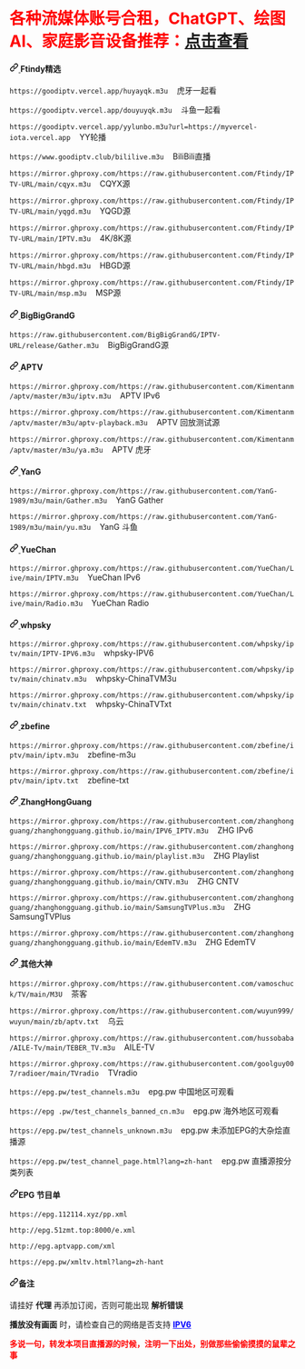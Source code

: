 <!DOCTYPE html>
<html>
<head>
    <meta charset="utf-8">
    <meta name="viewport" content="width=device-width">
    <link rel="shortcut icon" href="favicon.ico">
    <link crossorigin="anonymous" media="all" rel="stylesheet" href="css/light.css">
    <link crossorigin="anonymous" media="all" rel="stylesheet" href="css/primer.css">
</head>
<body>
    <h1 style="color:red">各种流媒体账号合租，ChatGPT、绘图AI、家庭影音设备推荐：<a href="https://hezu.v1.mk">点击查看</a></h1>
    <h4 dir="auto"><a id="user-content-ftindy" class="anchor" aria-hidden="true" href="#ftindy">
            <svg class="octicon octicon-link" viewBox="0 0 16 16" version="1.1" width="16" height="16"
                 aria-hidden="true">
                <path fill-rule="evenodd"
                      d="M7.775 3.275a.75.75 0 001.06 1.06l1.25-1.25a2 2 0 112.83 2.83l-2.5 2.5a2 2 0 01-2.83 0 .75.75 0 00-1.06 1.06 3.5 3.5 0 004.95 0l2.5-2.5a3.5 3.5 0 00-4.95-4.95l-1.25 1.25zm-4.69 9.64a2 2 0 010-2.83l2.5-2.5a2 2 0 012.83 0 .75.75 0 001.06-1.06 3.5 3.5 0 00-4.95 0l-2.5 2.5a3.5 3.5 0 004.95 4.95l1.25-1.25a.75.75 0 00-1.06-1.06l-1.25 1.25a2 2 0 01-2.83 0z"></path>
            </svg>
        </a>Ftindy精选
        </h4>
        <p dir="auto"><code>https://goodiptv.vercel.app/huyayqk.m3u</code>&nbsp;&nbsp;&nbsp;&nbsp;虎牙一起看</p>
        <p dir="auto"><code>https://goodiptv.vercel.app/douyuyqk.m3u</code>&nbsp;&nbsp;&nbsp;&nbsp;斗鱼一起看</p>
        <p dir="auto"><code>https://goodiptv.vercel.app/yylunbo.m3u?url=https://myvercel-iota.vercel.app</code>&nbsp;&nbsp;&nbsp;&nbsp;YY轮播
        </p>
        <p dir="auto"><code>https://www.goodiptv.club/bililive.m3u</code>&nbsp;&nbsp;&nbsp;&nbsp;BiliBili直播
        </p>
<!--        <p dir="auto"><code>https://mirror.ghproxy.com/https://raw.githubusercontent.com/Ftindy/IPTV-URL/main/newbestv.m3u</code>&nbsp;&nbsp;&nbsp;&nbsp;BESTV源
        </p>
        <p dir="auto"><code>https://mirror.ghproxy.com/https://raw.githubusercontent.com/Ftindy/IPTV-URL/main/ghyx.m3u</code>&nbsp;&nbsp;&nbsp;&nbsp;GHYX源
        </p> -->
        <p dir="auto"><code>https://mirror.ghproxy.com/https://raw.githubusercontent.com/Ftindy/IPTV-URL/main/cqyx.m3u</code>&nbsp;&nbsp;&nbsp;&nbsp;CQYX源
        </p>
        <p dir="auto"><code>https://mirror.ghproxy.com/https://raw.githubusercontent.com/Ftindy/IPTV-URL/main/yqgd.m3u</code>&nbsp;&nbsp;&nbsp;&nbsp;YQGD源
        </p>
        <p dir="auto"><code>https://mirror.ghproxy.com/https://raw.githubusercontent.com/Ftindy/IPTV-URL/main/IPTV.m3u</code>&nbsp;&nbsp;&nbsp;&nbsp;4K/8K源
        </p>
        <p dir="auto"><code>https://mirror.ghproxy.com/https://raw.githubusercontent.com/Ftindy/IPTV-URL/main/hbgd.m3u</code>&nbsp;&nbsp;&nbsp;&nbsp;HBGD源
        </p>
        <p dir="auto"><code>https://mirror.ghproxy.com/https://raw.githubusercontent.com/Ftindy/IPTV-URL/main/msp.m3u</code>&nbsp;&nbsp;&nbsp;&nbsp;MSP源
        </p>
        
<h4 dir="auto"><a id="user-content-BigBigGrandG" class="anchor" aria-hidden="true" href="#BigBigGrandG">
            <svg class="octicon octicon-link" viewBox="0 0 16 16" version="1.1" width="16" height="16"
                 aria-hidden="true">
                <path fill-rule="evenodd"
                      d="M7.775 3.275a.75.75 0 001.06 1.06l1.25-1.25a2 2 0 112.83 2.83l-2.5 2.5a2 2 0 01-2.83 0 .75.75 0 00-1.06 1.06 3.5 3.5 0 004.95 0l2.5-2.5a3.5 3.5 0 00-4.95-4.95l-1.25 1.25zm-4.69 9.64a2 2 0 010-2.83l2.5-2.5a2 2 0 012.83 0 .75.75 0 001.06-1.06 3.5 3.5 0 00-4.95 0l-2.5 2.5a3.5 3.5 0 004.95 4.95l1.25-1.25a.75.75 0 00-1.06-1.06l-1.25 1.25a2 2 0 01-2.83 0z"></path>
            </svg>
        </a>BigBigGrandG
        </h4>
        <p dir="auto"><code>https://raw.githubusercontent.com/BigBigGrandG/IPTV-URL/release/Gather.m3u</code>&nbsp;&nbsp;&nbsp;&nbsp;BigBigGrandG源</p>
        </h4>
        </a>
        <h4 dir="auto"><a id="user-content-aptv" class="anchor" aria-hidden="true" href="#aptv">
            <svg class="octicon octicon-link" viewBox="0 0 16 16" version="1.1" width="16" height="16"
                 aria-hidden="true">
                <path fill-rule="evenodd"
                      d="M7.775 3.275a.75.75 0 001.06 1.06l1.25-1.25a2 2 0 112.83 2.83l-2.5 2.5a2 2 0 01-2.83 0 .75.75 0 00-1.06 1.06 3.5 3.5 0 004.95 0l2.5-2.5a3.5 3.5 0 00-4.95-4.95l-1.25 1.25zm-4.69 9.64a2 2 0 010-2.83l2.5-2.5a2 2 0 012.83 0 .75.75 0 001.06-1.06 3.5 3.5 0 00-4.95 0l-2.5 2.5a3.5 3.5 0 004.95 4.95l1.25-1.25a.75.75 0 00-1.06-1.06l-1.25 1.25a2 2 0 01-2.83 0z"></path>
            </svg>
        </a>APTV
        </h4>
        <p dir="auto">
            <code>https://mirror.ghproxy.com/https://raw.githubusercontent.com/Kimentanm/aptv/master/m3u/iptv.m3u</code>&nbsp;&nbsp;&nbsp;&nbsp;APTV
            IPv6</p>
        <p dir="auto"><code>https://mirror.ghproxy.com/https://raw.githubusercontent.com/Kimentanm/aptv/master/m3u/aptv-playback.m3u</code>&nbsp;&nbsp;&nbsp;&nbsp;APTV
            回放测试源</p>
        <p dir="auto"><code>https://mirror.ghproxy.com/https://raw.githubusercontent.com/Kimentanm/aptv/master/m3u/ya.m3u</code>&nbsp;&nbsp;&nbsp;&nbsp;APTV 
            虎牙</p>
        <h4 dir="auto"><a id="user-content-yang" class="anchor" aria-hidden="true" href="#yang">
            <svg class="octicon octicon-link" viewBox="0 0 16 16" version="1.1" width="16" height="16"
                 aria-hidden="true">
                <path fill-rule="evenodd"
                      d="M7.775 3.275a.75.75 0 001.06 1.06l1.25-1.25a2 2 0 112.83 2.83l-2.5 2.5a2 2 0 01-2.83 0 .75.75 0 00-1.06 1.06 3.5 3.5 0 004.95 0l2.5-2.5a3.5 3.5 0 00-4.95-4.95l-1.25 1.25zm-4.69 9.64a2 2 0 010-2.83l2.5-2.5a2 2 0 012.83 0 .75.75 0 001.06-1.06 3.5 3.5 0 00-4.95 0l-2.5 2.5a3.5 3.5 0 004.95 4.95l1.25-1.25a.75.75 0 00-1.06-1.06l-1.25 1.25a2 2 0 01-2.83 0z"></path>
            </svg>
        </a>YanG
        </h4>
        <p dir="auto"><code>https://mirror.ghproxy.com/https://raw.githubusercontent.com/YanG-1989/m3u/main/Gather.m3u</code>&nbsp;&nbsp;&nbsp;&nbsp;YanG
            Gather</p>
        <p dir="auto"><code>https://mirror.ghproxy.com/https://raw.githubusercontent.com/YanG-1989/m3u/main/yu.m3u</code>&nbsp;&nbsp;&nbsp;&nbsp;YanG
            斗鱼</p>
    <h4 dir="auto"><a id="user-content-yuechan" class="anchor" aria-hidden="true" href="#yuechan">
            <svg class="octicon octicon-link" viewBox="0 0 16 16" version="1.1" width="16" height="16"
                 aria-hidden="true">
                <path fill-rule="evenodd"
                      d="M7.775 3.275a.75.75 0 001.06 1.06l1.25-1.25a2 2 0 112.83 2.83l-2.5 2.5a2 2 0 01-2.83 0 .75.75 0 00-1.06 1.06 3.5 3.5 0 004.95 0l2.5-2.5a3.5 3.5 0 00-4.95-4.95l-1.25 1.25zm-4.69 9.64a2 2 0 010-2.83l2.5-2.5a2 2 0 012.83 0 .75.75 0 001.06-1.06 3.5 3.5 0 00-4.95 0l-2.5 2.5a3.5 3.5 0 004.95 4.95l1.25-1.25a.75.75 0 00-1.06-1.06l-1.25 1.25a2 2 0 01-2.83 0z"></path>
            </svg>
        </a>YueChan
        </h4>
        <p dir="auto"><code>https://mirror.ghproxy.com/https://raw.githubusercontent.com/YueChan/Live/main/IPTV.m3u</code>&nbsp;&nbsp;&nbsp;&nbsp;YueChan
            IPv6</p>
        <p dir="auto"><code>https://mirror.ghproxy.com/https://raw.githubusercontent.com/YueChan/Live/main/Radio.m3u</code>&nbsp;&nbsp;&nbsp;&nbsp;YueChan
            Radio</p> 
        <h4 dir="auto"><a id="user-content-whpsky" class="anchor" aria-hidden="true" href="#whpsky">
            <svg class="octicon octicon-link" viewBox="0 0 16 16" version="1.1" width="16" height="16"
                 aria-hidden="true">
                <path fill-rule="evenodd"
                      d="M7.775 3.275a.75.75 0 001.06 1.06l1.25-1.25a2 2 0 112.83 2.83l-2.5 2.5a2 2 0 01-2.83 0 .75.75 0 00-1.06 1.06 3.5 3.5 0 004.95 0l2.5-2.5a3.5 3.5 0 00-4.95-4.95l-1.25 1.25zm-4.69 9.64a2 2 0 010-2.83l2.5-2.5a2 2 0 012.83 0 .75.75 0 001.06-1.06 3.5 3.5 0 00-4.95 0l-2.5 2.5a3.5 3.5 0 004.95 4.95l1.25-1.25a.75.75 0 00-1.06-1.06l-1.25 1.25a2 2 0 01-2.83 0z"></path>
            </svg>
        </a>whpsky
        </h4>
        <p dir="auto"><code>https://mirror.ghproxy.com/https://raw.githubusercontent.com/whpsky/iptv/main/IPTV-IPV6.m3u</code>&nbsp;&nbsp;&nbsp;&nbsp;whpsky-IPV6
        </p>
        <p dir="auto"><code>https://mirror.ghproxy.com/https://raw.githubusercontent.com/whpsky/iptv/main/chinatv.m3u</code>&nbsp;&nbsp;&nbsp;&nbsp;whpsky-ChinaTVM3u
        </p>
        <p dir="auto"><code>https://mirror.ghproxy.com/https://raw.githubusercontent.com/whpsky/iptv/main/chinatv.txt</code>&nbsp;&nbsp;&nbsp;&nbsp;whpsky-ChinaTVTxt
        </p>
        <h4 dir="auto"><a id="user-content-zbefine" class="anchor" aria-hidden="true" href="#zbefine">
            <svg class="octicon octicon-link" viewBox="0 0 16 16" version="1.1" width="16" height="16"
                 aria-hidden="true">
                <path fill-rule="evenodd"
                      d="M7.775 3.275a.75.75 0 001.06 1.06l1.25-1.25a2 2 0 112.83 2.83l-2.5 2.5a2 2 0 01-2.83 0 .75.75 0 00-1.06 1.06 3.5 3.5 0 004.95 0l2.5-2.5a3.5 3.5 0 00-4.95-4.95l-1.25 1.25zm-4.69 9.64a2 2 0 010-2.83l2.5-2.5a2 2 0 012.83 0 .75.75 0 001.06-1.06 3.5 3.5 0 00-4.95 0l-2.5 2.5a3.5 3.5 0 004.95 4.95l1.25-1.25a.75.75 0 00-1.06-1.06l-1.25 1.25a2 2 0 01-2.83 0z"></path>
            </svg>
        </a>zbefine
        </h4>
        <p dir="auto"><code>https://mirror.ghproxy.com/https://raw.githubusercontent.com/zbefine/iptv/main/iptv.m3u</code>&nbsp;&nbsp;&nbsp;&nbsp;zbefine-m3u
        </p>
        <p dir="auto"><code>https://mirror.ghproxy.com/https://raw.githubusercontent.com/zbefine/iptv/main/iptv.txt</code>&nbsp;&nbsp;&nbsp;&nbsp;zbefine-txt
        </p>
        <h4 dir="auto"><a id="user-content-zhanghongguang" class="anchor" aria-hidden="true" href="#zhanghongguang">
            <svg class="octicon octicon-link" viewBox="0 0 16 16" version="1.1" width="16" height="16"
                 aria-hidden="true">
                <path fill-rule="evenodd"
                      d="M7.775 3.275a.75.75 0 001.06 1.06l1.25-1.25a2 2 0 112.83 2.83l-2.5 2.5a2 2 0 01-2.83 0 .75.75 0 00-1.06 1.06 3.5 3.5 0 004.95 0l2.5-2.5a3.5 3.5 0 00-4.95-4.95l-1.25 1.25zm-4.69 9.64a2 2 0 010-2.83l2.5-2.5a2 2 0 012.83 0 .75.75 0 001.06-1.06 3.5 3.5 0 00-4.95 0l-2.5 2.5a3.5 3.5 0 004.95 4.95l1.25-1.25a.75.75 0 00-1.06-1.06l-1.25 1.25a2 2 0 01-2.83 0z"></path>
            </svg>
        </a>ZhangHongGuang
        </h4>
        <p dir="auto"><code>https://mirror.ghproxy.com/https://raw.githubusercontent.com/zhanghongguang/zhanghongguang.github.io/main/IPV6_IPTV.m3u</code>&nbsp;&nbsp;&nbsp;&nbsp;ZHG
            IPv6</p>
        <p dir="auto"><code>https://mirror.ghproxy.com/https://raw.githubusercontent.com/zhanghongguang/zhanghongguang.github.io/main/playlist.m3u</code>&nbsp;&nbsp;&nbsp;&nbsp;ZHG
            Playlist</p>
        <p dir="auto"><code>https://mirror.ghproxy.com/https://raw.githubusercontent.com/zhanghongguang/zhanghongguang.github.io/main/CNTV.m3u</code>&nbsp;&nbsp;&nbsp;&nbsp;ZHG
            CNTV</p>
        <p dir="auto"><code>https://mirror.ghproxy.com/https://raw.githubusercontent.com/zhanghongguang/zhanghongguang.github.io/main/SamsungTVPlus.m3u</code>&nbsp;&nbsp;&nbsp;&nbsp;ZHG
            SamsungTVPlus</p>
        <p dir="auto"><code>https://mirror.ghproxy.com/https://raw.githubusercontent.com/zhanghongguang/zhanghongguang.github.io/main/EdemTV.m3u</code>&nbsp;&nbsp;&nbsp;&nbsp;ZHG
            EdemTV</p>
        <h4 dir="auto"><a id="user-content-其他大神" class="anchor" aria-hidden="true" href="#其他大神">
            <svg class="octicon octicon-link" viewBox="0 0 16 16" version="1.1" width="16" height="16"
                 aria-hidden="true">
                <path fill-rule="evenodd"
                      d="M7.775 3.275a.75.75 0 001.06 1.06l1.25-1.25a2 2 0 112.83 2.83l-2.5 2.5a2 2 0 01-2.83 0 .75.75 0 00-1.06 1.06 3.5 3.5 0 004.95 0l2.5-2.5a3.5 3.5 0 00-4.95-4.95l-1.25 1.25zm-4.69 9.64a2 2 0 010-2.83l2.5-2.5a2 2 0 012.83 0 .75.75 0 001.06-1.06 3.5 3.5 0 00-4.95 0l-2.5 2.5a3.5 3.5 0 004.95 4.95l1.25-1.25a.75.75 0 00-1.06-1.06l-1.25 1.25a2 2 0 01-2.83 0z"></path>
            </svg>
        </a>其他大神
        </h4>
        <p dir="auto"><code>https://mirror.ghproxy.com/https://raw.githubusercontent.com/vamoschuck/TV/main/M3U</code>&nbsp;&nbsp;&nbsp;&nbsp;茶客
        </p>
        <p dir="auto"><code>https://mirror.ghproxy.com/https://raw.githubusercontent.com/wuyun999/wuyun/main/zb/aptv.txt</code>&nbsp;&nbsp;&nbsp;&nbsp;乌云
        </p>
        <p dir="auto"><code>https://mirror.ghproxy.com/https://raw.githubusercontent.com/hussobaba/AILE-Tv/main/TEBER_TV.m3u</code>&nbsp;&nbsp;&nbsp;&nbsp;AILE-TV
        </p>
        <p dir="auto"><code>https://mirror.ghproxy.com/https://raw.githubusercontent.com/goolguy007/radioer/main/TVradio</code>&nbsp;&nbsp;&nbsp;&nbsp;TVradio
        </p>
        <p dir="auto"><code>https://epg.pw/test_channels.m3u</code>&nbsp;&nbsp;&nbsp;&nbsp;epg.pw 中国地区可观看</p>
        <p dir="auto"><code>https://epg .pw/test_channels_banned_cn.m3u</code>&nbsp;&nbsp;&nbsp;&nbsp;epg.pw 海外地区可观看</p>
        <p dir="auto"><code>https://epg.pw/test_channels_unknown.m3u</code>&nbsp;&nbsp;&nbsp;&nbsp;epg.pw 未添加EPG的大杂烩直播源</p>
         <p dir="auto"><code>https://epg.pw/test_channel_page.html?lang=zh-hant</code>&nbsp;&nbsp;&nbsp;&nbsp;epg.pw 直播源按分类列表</p>
        <h4 dir="auto"><a id="user-content-epg-节目单" class="anchor" aria-hidden="true" href="#epg-节目单"><svg class="octicon octicon-link" viewBox="0 0 16 16" version="1.1" width="16" height="16" aria-hidden="true"><path fill-rule="evenodd" d="M7.775 3.275a.75.75 0 001.06 1.06l1.25-1.25a2 2 0 112.83 2.83l-2.5 2.5a2 2 0 01-2.83 0 .75.75 0 00-1.06 1.06 3.5 3.5 0 004.95 0l2.5-2.5a3.5 3.5 0 00-4.95-4.95l-1.25 1.25zm-4.69 9.64a2 2 0 010-2.83l2.5-2.5a2 2 0 012.83 0 .75.75 0 001.06-1.06 3.5 3.5 0 00-4.95 0l-2.5 2.5a3.5 3.5 0 004.95 4.95l1.25-1.25a.75.75 0 00-1.06-1.06l-1.25 1.25a2 2 0 01-2.83 0z"></path></svg></a>EPG 节目单</h4>
        <p dir="auto"><code>https://epg.112114.xyz/pp.xml</code></p>
        <p dir="auto"><code>http://epg.51zmt.top:8000/e.xml</code></p>
        <p dir="auto"><code>http://epg.aptvapp.com/xml</code></p>
        <p dir="auto"><code>https://epg.pw/xmltv.html?lang=zh-hant</code></p>
        <h4 dir="auto"><a id="user-content-备注" class="anchor" aria-hidden="true" href="#备注"><svg class="octicon octicon-link" viewBox="0 0 16 16" version="1.1" width="16" height="16" aria-hidden="true"><path fill-rule="evenodd" d="M7.775 3.275a.75.75 0 001.06 1.06l1.25-1.25a2 2 0 112.83 2.83l-2.5 2.5a2 2 0 01-2.83 0 .75.75 0 00-1.06 1.06 3.5 3.5 0 004.95 0l2.5-2.5a3.5 3.5 0 00-4.95-4.95l-1.25 1.25zm-4.69 9.64a2 2 0 010-2.83l2.5-2.5a2 2 0 012.83 0 .75.75 0 001.06-1.06 3.5 3.5 0 00-4.95 0l-2.5 2.5a3.5 3.5 0 004.95 4.95l1.25-1.25a.75.75 0 00-1.06-1.06l-1.25 1.25a2 2 0 01-2.83 0z"></path></svg></a>备注</h4>
        <p dir="auto">请挂好 <strong>代理</strong> 再添加订阅，否则可能出现 <strong>解析错误</strong></p>
        <p dir="auto"><strong>播放没有画面</strong> 时，请检查自己的网络是否支持 <strong><a href="https://test-ipv6.com/" style="color: blue;text-decoration: underline">IPV6</a></strong></p>
        <p dir="auto"><strong style="color:red">多说一句，转发本项目直播源的时候，注明一下出处，别做那些偷偷摸摸的鼠辈之事</strong></p>
    </article>
</div>
</body>
</html> 
